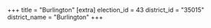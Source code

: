 +++
title = "Burlington"
[extra]
election_id = 43
district_id = "35015"
district_name = "Burlington"
+++
